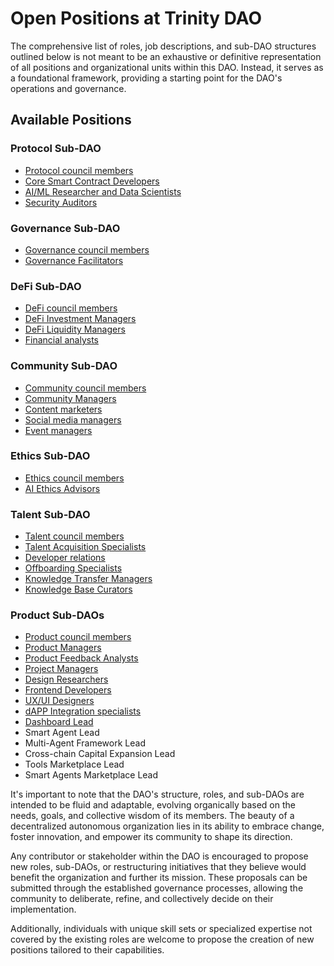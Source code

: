 # Open Positions at Trinity DAO

The comprehensive list of roles, job descriptions, and sub-DAO structures outlined below is not meant to be an exhaustive or definitive representation of all positions and organizational units within this DAO. Instead, it serves as a foundational framework, providing a starting point for the DAO's operations and governance.

## Available Positions

### Protocol Sub-DAO
- [Protocol council members](https://github.com/Morlabs/Contributions/blob/main/Recurring_tasks/Open_positions/Protocol%20council%20members.md)
- [Core Smart Contract Developers](https://github.com/Morlabs/Contributions/blob/main/Recurring_tasks/Open_positions/Smart%20Contract%20Developer.md)
- [AI/ML Researcher and Data Scientists](https://github.com/Morlabs/Contributions/blob/main/Recurring_tasks/Open_positions/AI-ml%20researcher.md)
- [Security Auditors](https://github.com/Morlabs/Contributions/blob/main/Recurring_tasks/Open_positions/security%20auditor.md)

### Governance Sub-DAO
- [Governance council members](https://github.com/Morlabs/Contributions/blob/main/Recurring_tasks/Open_positions/Governance%20Council%20Member.md)
- [Governance Facilitators](https://github.com/Morlabs/Contributions/blob/main/Recurring_tasks/Open_positions/Governance%20Facilitator.md)

### DeFi Sub-DAO
- [DeFi council members](https://github.com/Morlabs/Contributions/blob/main/Recurring_tasks/Open_positions/DeFi%20Council%20Member.md)
- [DeFi Investment Managers](https://github.com/Morlabs/Contributions/blob/main/Recurring_tasks/Open_positions/DeFi%20Investment%20Manager.md)
- [DeFi Liquidity Managers](https://github.com/Morlabs/Contributions/blob/main/Recurring_tasks/Open_positions/DeFi%20Liquidity%20Manager.md)
- [Financial analysts](https://github.com/Morlabs/Contributions/blob/main/Recurring_tasks/Open_positions/Financial%20Analyst.md)

### Community Sub-DAO
- [Community council members](https://github.com/Morlabs/Contributions/blob/main/Recurring_tasks/Open_positions/Community%20Council%20Member.md)
- [Community Managers](https://github.com/Morlabs/Contributions/blob/main/Recurring_tasks/Open_positions/Community%20Manager.md)
- [Content marketers](https://github.com/Morlabs/Contributions/blob/main/Recurring_tasks/Open_positions/Content%20Marketer.md)
- [Social media managers](https://github.com/Morlabs/Contributions/blob/main/Recurring_tasks/Open_positions/Social%20Media%20Manager.md)
- [Event managers](https://github.com/Morlabs/Contributions/blob/main/Recurring_tasks/Open_positions/Event%20Manager)

### Ethics Sub-DAO
- [Ethics council members](https://github.com/Morlabs/Contributions/blob/main/Recurring_tasks/Open_positions/Ethics%20Council%20Member.md)
- [AI Ethics Advisors](https://github.com/Morlabs/Contributions/blob/main/Recurring_tasks/Open_positions/AI%20Ethics%20Advisor)

### Talent Sub-DAO
- [Talent council members](https://github.com/Morlabs/Contributions/blob/main/Recurring_tasks/Open_positions/Talent%20Council%20Member.md)
- [Talent Acquisition Specialists](https://github.com/Morlabs/Contributions/blob/main/Recurring_tasks/Open_positions/Talent%20Acquisition%20Specialist.md)
- [Developer relations](https://github.com/Morlabs/Contributions/blob/main/Recurring_tasks/Open_positions/Developer%20Relations.md)
- [Offboarding Specialists](https://github.com/Morlabs/Contributions/blob/main/Recurring_tasks/Open_positions/Offboarding%20Specialist.md)
- [Knowledge Transfer Managers](https://github.com/Morlabs/Contributions/blob/main/Recurring_tasks/Open_positions/Knowledge%20Transfer%20Manager.md)
- [Knowledge Base Curators](https://github.com/Morlabs/Contributions/blob/main/Recurring_tasks/Open_positions/Knowledge%20Base%20Curator.md)

### Product Sub-DAOs
- [Product council members](https://github.com/Morlabs/Contributions/blob/main/Recurring_tasks/Open_positions/Product%20Council%20members.md)
- [Product Managers](https://github.com/Morlabs/Contributions/blob/main/Recurring_tasks/Open_positions/Product%20Manager.md)
- [Product Feedback Analysts](https://github.com/Morlabs/Contributions/blob/main/Recurring_tasks/Open_positions/Product%20Feedback%20Analyst.md)
- [Project Managers](https://github.com/Morlabs/Contributions/blob/main/Recurring_tasks/Open_positions/Project%20Manager.md)
- [Design Researchers](https://github.com/Morlabs/Contributions/blob/main/Recurring_tasks/Open_positions/Design%20Researcher.md)
- [Frontend Developers](https://github.com/Morlabs/Contributions/blob/main/Recurring_tasks/Open_positions/Frontend%20Developers.md)
- [UX/UI Designers](https://github.com/Morlabs/Contributions/blob/main/Recurring_tasks/Open_positions/UX-UI%20Designer.md)
- [dAPP Integration specialists](https://github.com/Morlabs/Contributions/blob/main/Recurring_tasks/Open_positions/dApp%20Integration%20Specialist.md)
- [Dashboard Lead](https://github.com/Morlabs/Contributions/blob/main/Recurring_tasks/Open_positions/Dashboard%20Manager.md)
- Smart Agent Lead
- Multi-Agent Framework Lead
- Cross-chain Capital Expansion Lead
- Tools Marketplace Lead
- Smart Agents Marketplace Lead


It's important to note that the DAO's structure, roles, and sub-DAOs are intended to be fluid and adaptable, evolving organically based on the needs, goals, and collective wisdom of its members. The beauty of a decentralized autonomous organization lies in its ability to embrace change, foster innovation, and empower its community to shape its direction.

Any contributor or stakeholder within the DAO is encouraged to propose new roles, sub-DAOs, or restructuring initiatives that they believe would benefit the organization and further its mission. These proposals can be submitted through the established governance processes, allowing the community to deliberate, refine, and collectively decide on their implementation.

Additionally, individuals with unique skill sets or specialized expertise not covered by the existing roles are welcome to propose the creation of new positions tailored to their capabilities.
